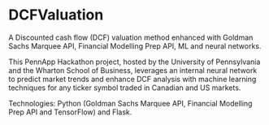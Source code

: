 # DCFValuation
A Discounted cash flow (DCF) valuation method enhanced with Goldman Sachs Marquee API, Financial Modelling Prep API, ML and neural networks. 

This PennApp Hackathon project, hosted by the University of Pennsylvania and the Wharton School of Business, leverages an internal neural network to predict market trends and enhance DCF analysis with machine learning techniques for any ticker symbol traded in Canadian and US markets. 

Technologies: Python (Goldman Sachs Marquee API, Financial Modelling Prep API and TensorFlow) and Flask.
